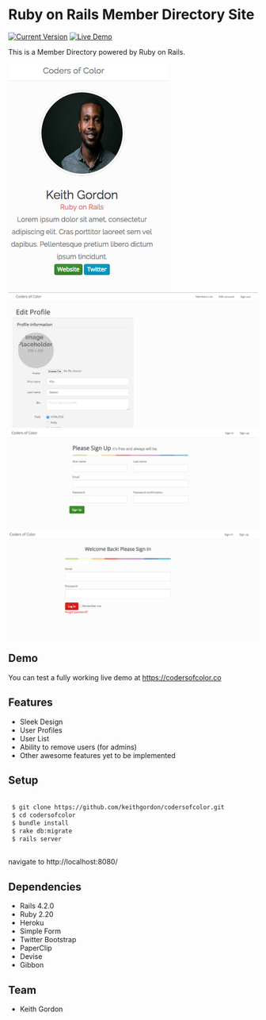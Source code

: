 Ruby on Rails Member Directory Site
============
 [![Current Version](https://img.shields.io/badge/version-1.0.7-green.svg)](https://github.com/keithgordon/colorsofcolor) [![Live Demo](https://img.shields.io/badge/demo-online-green.svg)](https://codersofcolor.co)

This is a Member Directory powered by Ruby on Rails.

![User Profile](/public/images/user_profile.png)
![Edit Profile](/public/images/edit_profile.png)
![Sign Up Page](/public/images/sign_up.png)
![Sign In Page](/public/images/sign_in.png)


## Demo
You can test a fully working live demo at https://codersofcolor.co



## Features
- Sleek Design
- User Profiles
- User List
- Ability to remove users (for admins)
- Other awesome features yet to be implemented



## Setup

 <pre><code>
 $ git clone https://github.com/keithgordon/codersofcolor.git
 $ cd codersofcolor
 $ bundle install
 $ rake db:migrate
 $ rails server
 </code></pre>

<p>navigate to http://localhost:8080/</p>

## Dependencies

 * Rails 4.2.0
 * Ruby 2.20
 * Heroku
 * Simple Form
 * Twitter Bootstrap
 * PaperClip
 * Devise
 * Gibbon

## Team

* <p>Keith Gordon<a href="mailto:keith@keiththecomputerguy.com"></a></p>
